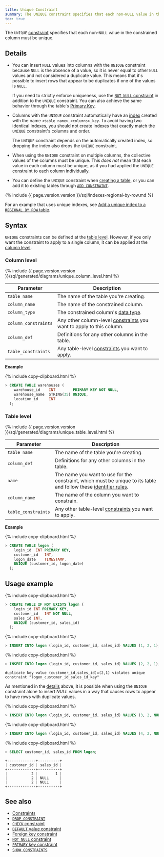 ```yaml
---
title: Unique Constraint
summary: The UNIQUE constraint specifies that each non-NULL value in the constrained column must be unique.
toc: true
---
```


The `UNIQUE` [constraint](constraints.html) specifies that each non-`NULL` value in the constrained column must be unique.


## Details

- You can insert `NULL` values into columns with the `UNIQUE` constraint because `NULL` is the absence of a value, so it is never equal to other `NULL` values and not considered a duplicate value. This means that it's possible to insert rows that appear to be duplicates if one of the values is `NULL`.

    If you need to strictly enforce uniqueness, use the [`NOT NULL` constraint](not-null.html) in addition to the `UNIQUE` constraint. You can also achieve the same behavior through the table's [Primary Key](primary-key.html).

- Columns with the `UNIQUE` constraint automatically have an [index](indexes.html) created with the name `<table name>_<columns>_key`. To avoid having two identical indexes, you should not create indexes that exactly match the `UNIQUE` constraint's columns and order.

    The `UNIQUE` constraint depends on the automatically created index, so dropping the index also drops the `UNIQUE` constraint.

- When using the `UNIQUE` constraint on multiple columns, the collective values of the columns must be unique. This *does not* mean that each value in each column must be unique, as if you had applied the `UNIQUE` constraint to each column individually.

- You can define the `UNIQUE` constraint when [creating a table](#syntax), or you can add it to existing tables through [`ADD CONSTRAINT`](add-constraint.html#add-the-unique-constraint).

{%  include {{ page.version.version }}/sql/indexes-regional-by-row.md %}

For an example that uses unique indexes, see [Add a unique index to a `REGIONAL BY ROW` table](add-constraint.html#add-a-unique-index-to-a-regional-by-row-table).

## Syntax

`UNIQUE` constraints can be defined at the [table level](#table-level). However, if you only want the constraint to apply to a single column, it can be applied at the [column level](#column-level).

### Column level

<div>
{%  include {{  page.version.version  }}/sql/generated/diagrams/unique_column_level.html %}
</div>

Parameter | Description
----------|------------
`table_name` | The name of the table you're creating.
`column_name` | The name of the constrained column.
`column_type` | The constrained column's [data type](data-types.html).
`column_constraints` | Any other column-level [constraints](constraints.html) you want to apply to this column.
`column_def` | Definitions for any other columns in the table.
`table_constraints` | Any table-level [constraints](constraints.html) you want to apply.

**Example**

{%  include copy-clipboard.html %}
~~~ sql
> CREATE TABLE warehouses (
    warehouse_id    INT        PRIMARY KEY NOT NULL,
    warehouse_name  STRING(35) UNIQUE,
    location_id     INT
  );
~~~

### Table level

<div>
{%  include {{  page.version.version  }}/sql/generated/diagrams/unique_table_level.html %}
</div>

Parameter | Description
----------|------------
`table_name` | The name of the table you're creating.
`column_def` | Definitions for any other columns in the table.
`name` | The name you want to use for the constraint, which must be unique to its table and follow these [identifier rules](keywords-and-identifiers.html#identifiers).
`column_name` | The name of the column you want to constrain.
`table_constraints` | Any other table-level [constraints](constraints.html) you want to apply.

**Example**

{%  include copy-clipboard.html %}
~~~ sql
> CREATE TABLE logon (
    login_id  INT PRIMARY KEY,
    customer_id   INT,
    logon_date    TIMESTAMP,
    UNIQUE (customer_id, logon_date)
  );
~~~

## Usage example

{%  include copy-clipboard.html %}
~~~ sql
> CREATE TABLE IF NOT EXISTS logon (
    login_id INT PRIMARY KEY,
    customer_id   INT NOT NULL,
    sales_id INT,
    UNIQUE (customer_id, sales_id)
  );
~~~

{%  include copy-clipboard.html %}
~~~ sql
> INSERT INTO logon (login_id, customer_id, sales_id) VALUES (1, 2, 1);
~~~

{%  include copy-clipboard.html %}
~~~ sql
> INSERT INTO logon (login_id, customer_id, sales_id) VALUES (2, 2, 1);
~~~

~~~
duplicate key value (customer_id,sales_id)=(2,1) violates unique constraint "logon_customer_id_sales_id_key"
~~~

As mentioned in the [details](#details) above, it is possible when using the `UNIQUE` constraint alone to insert *NULL* values in a way that causes rows to appear to have rows with duplicate values.

{%  include copy-clipboard.html %}
~~~ sql
> INSERT INTO logon (login_id, customer_id, sales_id) VALUES (3, 2, NULL);
~~~

{%  include copy-clipboard.html %}
~~~ sql
> INSERT INTO logon (login_id, customer_id, sales_id) VALUES (4, 2, NULL);
~~~

{%  include copy-clipboard.html %}
~~~ sql
> SELECT customer_id, sales_id FROM logon;
~~~

~~~
+-------------+----------+
| customer_id | sales_id |
+-------------+----------+
|           2 |        1 |
|           2 | NULL     |
|           2 | NULL     |
+-------------+----------+
~~~

## See also

- [Constraints](constraints.html)
- [`DROP CONSTRAINT`](drop-constraint.html)
- [`CHECK` constraint](check.html)
- [`DEFAULT` value constraint](default-value.html)
- [Foreign key constraint](foreign-key.html)
- [`NOT NULL` constraint](not-null.html)
- [`PRIMARY` key constraint](primary-key.html)
- [`SHOW CONSTRAINTS`](show-constraints.html)
